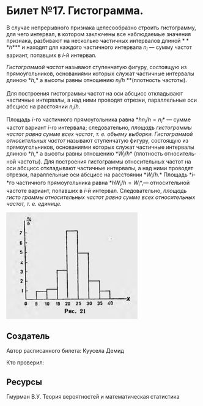 # Билет №17. Гистограмма.

В случае непрерывного признака целесообразно строить гистограмму, для чего интервал, в ко­тором заключены все наблюдаемые значения признака, разбивают на несколько частичных интервалов длиной $***h$*** и находят для каждого частичного интервала $n_i$ — сумму частот вари­ант, попавших в $i$-й интервал.

*Гистограммой ча­стот* называют ступен­чатую фигуру, состоя­щую из прямоугольни­ков, основаниями кото­рых служат частичные интервалы длиною $*h$,* а высоты равны отноше­нию $n_i/h$ **(плотность ча­стоты).

Для построения гистограммы частот на оси абсцисс откладывают частичные интервалы, а над ними проводят отрезки, параллельные оси абсцисс на расстоянии $n_i/h$.

Площадь $i$-го частичного прямоугольника равна $*hn_i/h = n_i$* — сумме частот вариант $i$-ro интервала; следо­вательно, *площадь гистограммы частот равна сумме всех частот*, *т. е. объему выборки.
Гистограммой относительных частот* называют сту­пенчатую фигуру, состоящую из прямоугольников, осно­ваниями которых служат частичные интервалы длиною $*h$,* а высоты равны отношению $*W_i/h$* (плотность относитель­ной частоты).
Для построения гистограммы относительных частот на оси абсцисс откладывают частичные интервалы, а над ними проводят отрезки, параллельные оси абсцисс на расстоянии $*W_i/h$.* Площадь $*i$-*го частичного прямоуголь­ника равна $*hW_i/h = W_i*$,— относительной частоте вариант, попавших в $i$-й интервал. Следовательно, *площадь гисто­
граммы относительных частот равна сумме всех отно­сительных частот, т. е. единице.*

![example](./example.png)

## Создатель

Автор расписанного билета: Куусела Демид

Кто проверил:

## Ресурсы

Гмурман В.У. Теория вероятностей и математическая статистика
